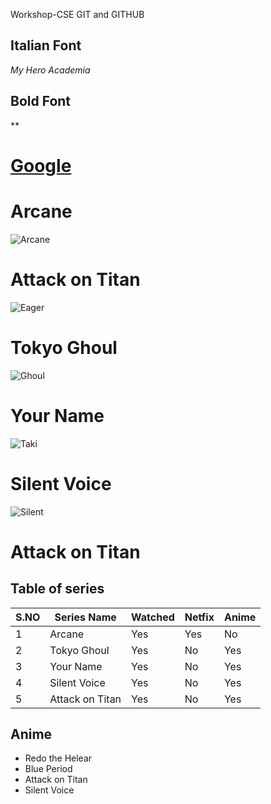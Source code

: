 Workshop-CSE
GIT and GITHUB

## Italian Font
*My Hero Academia*

## Bold Font
**

# [Google](www.google.com)

# Arcane
![Arcane](https://static.wikia.nocookie.net/leagueoflegends/images/7/7d/Arcane_2021_Logo.jpg/revision/latest/scale-to-width-down/350?cb=20211024000745)

# Attack on Titan
![Eager](https://info.umkc.edu/unews/wp-content/uploads/2021/03/Attack-on-Titan-Review.png)

# Tokyo Ghoul
![Ghoul](https://static.wikia.nocookie.net/tokyoghoul/images/7/73/TV_Visual_season_2.png/revision/latest?cb=20141203210634)

# Your Name
![Taki](https://cinemapolis.org/wp-content/uploads/Yournameposter.jpg)

# Silent Voice
![Silent](https://occ-0-1722-1723.1.nflxso.net/dnm/api/v6/E8vDc_W8CLv7-yMQu8KMEC7Rrr8/AAAABdIC3Ua_kD0ITbIheGPJmEcuSFEj3mM280wlpYwAdBTkXiY45j0NQzisIDcb1PmB4ssH5D4yPFdXkfH10aWQ494roGuU.jpg?r=a77)

# Attack on Titan


## Table of series
|S.NO|Series Name|Watched|Netfix|Anime|
|----|-----------|-------|------|-----|
|1|Arcane|Yes|Yes|No|
|2|Tokyo Ghoul|Yes|No|Yes|
|3|Your Name|Yes|No|Yes|
|4|Silent Voice|Yes|No|Yes|
|5|Attack on Titan|Yes|No|Yes|


## Anime
* Redo the Helear
* Blue Period
* Attack on Titan
* Silent Voice
